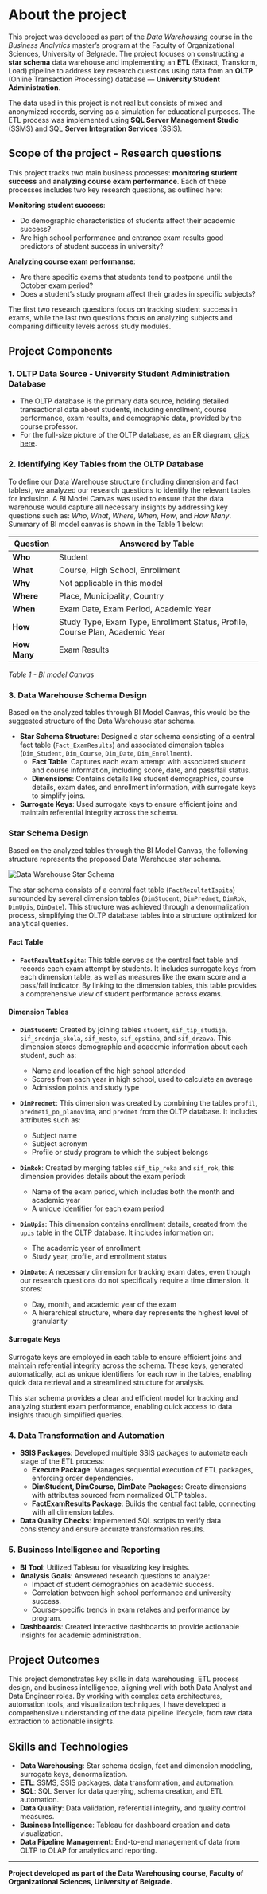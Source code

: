 # About the project

This project was developed as part of the *Data Warehousing* course in the *Business Analytics* master’s program at the Faculty of Organizational Sciences, University of Belgrade. The project focuses on constructing a **star schema** data warehouse and implementing an **ETL** (Extract, Transform, Load) pipeline to address key research questions using data from an **OLTP** (Online Transaction Processing) database — **University Student Administration**.

The data used in this project is not real but consists of mixed and anonymized records, serving as a simulation for educational purposes. The ETL process was implemented using **SQL Server Management Studio** (SSMS) and SQL **Server Integration Services** (SSIS).

## Scope of the project - Research questions

This project tracks two main business processes: **monitoring student success** and **analyzing course exam performance**. Each of these processes includes two key research questions, as outlined here:

**Monitoring student success**:
- Do demographic characteristics of students affect their academic success?
- Are high school performance and entrance exam results good predictors of student success in university?

**Analyzing course exam performanse**:
- Are there specific exams that students tend to postpone until the October exam period?
- Does a student’s study program affect their grades in specific subjects?

The first two research questions focus on tracking student success in exams, while the last two questions focus on analyzing subjects and comparing difficulty levels across study modules.

## Project Components

### 1. OLTP Data Source - University Student Administration Database

- The OLTP database is the primary data source, holding detailed transactional data about students, including enrollment, course performance, exam results, and demographic data, provided by the course professor.
- For the full-size picture of the OLTP database, as an ER diagram, [click here](https://raw.githubusercontent.com/NovakMastilovic/SSIS_ETL_University_DB/refs/heads/main/Diagram_OLTP_UniversityDatabase.png).

### 2. Identifying Key Tables from the OLTP Database

To define our Data Warehouse structure (including dimension and fact tables), we analyzed our research questions to identify the relevant tables for inclusion. A BI Model Canvas was used to ensure that the data warehouse would capture all necessary insights by addressing key questions such as: *Who*, *What*, *Where*, *When*, *How*, and *How Many*. Summary of BI model canvas is shown in the Table 1 below:

| Question      | Answered by Table                                                         |
|---------------|---------------------------------------------------------------------------|
| **Who**       | Student                                                                   |
| **What**      | Course, High School, Enrollment                                           |
| **Why**       | Not applicable in this model                                              |
| **Where**     | Place, Municipality, Country                                              |
| **When**      | Exam Date, Exam Period, Academic Year                                     |
| **How**       | Study Type, Exam Type, Enrollment Status, Profile, Course Plan, Academic Year |
| **How Many**  | Exam Results                                                              |

*Table 1 - BI model Canvas*

### 3. Data Warehouse Schema Design

Based on the analyzed tables through BI Model Canvas, this would be the suggested structure of the Data Warehouse star schema.

- **Star Schema Structure**: Designed a star schema consisting of a central fact table (`Fact_ExamResults`) and associated dimension tables (`Dim_Student`, `Dim_Course`, `Dim_Date`, `Dim_Enrollment`).
  - **Fact Table**: Captures each exam attempt with associated student and course information, including score, date, and pass/fail status.
  - **Dimensions**: Contains details like student demographics, course details, exam dates, and enrollment information, with surrogate keys to simplify joins.
- **Surrogate Keys**: Used surrogate keys to ensure efficient joins and maintain referential integrity across the schema.

### Star Schema Design

Based on the analyzed tables through the BI Model Canvas, the following structure represents the proposed Data Warehouse star schema.

![Data Warehouse Star Schema](Diagram_DataWarehouse_StarSchema.png)

The star schema consists of a central fact table (`FactRezultatIspita`) surrounded by several dimension tables (`DimStudent`, `DimPredmet`, `DimRok`, `DimUpis`, `DimDate`). This structure was achieved through a denormalization process, simplifying the OLTP database tables into a structure optimized for analytical queries.

#### Fact Table
- **`FactRezultatIspita`**: This table serves as the central fact table and records each exam attempt by students. It includes surrogate keys from each dimension table, as well as measures like the exam score and a pass/fail indicator. By linking to the dimension tables, this table provides a comprehensive view of student performance across exams.

#### Dimension Tables

- **`DimStudent`**: Created by joining tables `student`, `sif_tip_studija`, `sif_srednja_skola`, `sif_mesto`, `sif_opstina`, and `sif_drzava`. This dimension stores demographic and academic information about each student, such as:
  - Name and location of the high school attended
  - Scores from each year in high school, used to calculate an average
  - Admission points and study type

- **`DimPredmet`**: This dimension was created by combining the tables `profil`, `predmeti_po_planovima`, and `predmet` from the OLTP database. It includes attributes such as:
  - Subject name
  - Subject acronym
  - Profile or study program to which the subject belongs

- **`DimRok`**: Created by merging tables `sif_tip_roka` and `sif_rok`, this dimension provides details about the exam period:
  - Name of the exam period, which includes both the month and academic year
  - A unique identifier for each exam period

- **`DimUpis`**: This dimension contains enrollment details, created from the `upis` table in the OLTP database. It includes information on:
  - The academic year of enrollment
  - Study year, profile, and enrollment status

- **`DimDate`**: A necessary dimension for tracking exam dates, even though our research questions do not specifically require a time dimension. It stores:
  - Day, month, and academic year of the exam
  - A hierarchical structure, where day represents the highest level of granularity

#### Surrogate Keys
Surrogate keys are employed in each table to ensure efficient joins and maintain referential integrity across the schema. These keys, generated automatically, act as unique identifiers for each row in the tables, enabling quick data retrieval and a streamlined structure for analysis.

This star schema provides a clear and efficient model for tracking and analyzing student exam performance, enabling quick access to data insights through simplified queries.


### 4. Data Transformation and Automation

- **SSIS Packages**: Developed multiple SSIS packages to automate each stage of the ETL process:
  - **Execute Package**: Manages sequential execution of ETL packages, enforcing order dependencies.
  - **DimStudent, DimCourse, DimDate Packages**: Create dimensions with attributes sourced from normalized OLTP tables.
  - **FactExamResults Package**: Builds the central fact table, connecting with all dimension tables.
- **Data Quality Checks**: Implemented SQL scripts to verify data consistency and ensure accurate transformation results.

### 5. Business Intelligence and Reporting

- **BI Tool**: Utilized Tableau for visualizing key insights.
- **Analysis Goals**: Answered research questions to analyze:
  - Impact of student demographics on academic success.
  - Correlation between high school performance and university success.
  - Course-specific trends in exam retakes and performance by program.
- **Dashboards**: Created interactive dashboards to provide actionable insights for academic administration.

## Project Outcomes

This project demonstrates key skills in data warehousing, ETL process design, and business intelligence, aligning well with both Data Analyst and Data Engineer roles. By working with complex data architectures, automation tools, and visualization techniques, I have developed a comprehensive understanding of the data pipeline lifecycle, from raw data extraction to actionable insights.

## Skills and Technologies

- **Data Warehousing**: Star schema design, fact and dimension modeling, surrogate keys, denormalization.
- **ETL**: SSMS, SSIS packages, data transformation, and automation.
- **SQL**: SQL Server for data querying, schema creation, and ETL automation.
- **Data Quality**: Data validation, referential integrity, and quality control measures.
- **Business Intelligence**: Tableau for dashboard creation and data visualization.
- **Data Pipeline Management**: End-to-end management of data from OLTP to OLAP for analytics and reporting.

---

**Project developed as part of the Data Warehousing course, Faculty of Organizational Sciences, University of Belgrade.**
